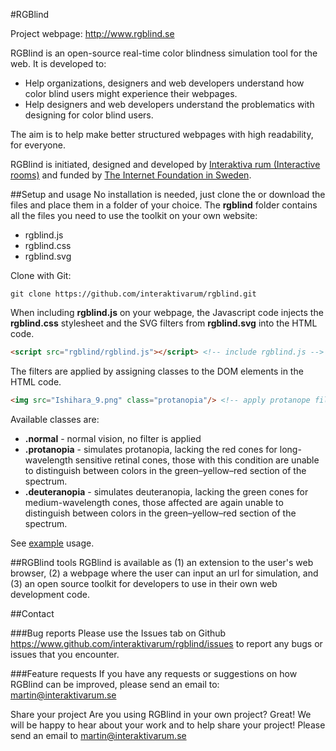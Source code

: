 #RGBlind

Project webpage: http://www.rgblind.se

RGBlind is an open-source real-time color blindness simulation tool for the web. It is developed to:
* Help organizations, designers and web developers understand how color blind users might experience their webpages.
* Help designers and web developers understand the problematics with designing for color blind users.

The aim is to help make better structured webpages with high readability, for everyone.

RGBlind is initiated, designed and developed by [Interaktiva rum (Interactive rooms)](http://www.interaktivarum.se/en) and funded by [The Internet Foundation in Sweden](http://www.iis.se/english).

##Setup and usage
No installation is needed, just clone the or download the files and place them in a folder of your choice. The **rgblind** folder contains all the files you need to use the toolkit on your own website:
* rgblind.js
* rgblind.css
* rgblind.svg

Clone with Git:
```
git clone https://github.com/interaktivarum/rgblind.git
```


When including **rgblind.js** on your webpage, the Javascript code injects the **rgblind.css** stylesheet and the SVG filters from **rgblind.svg** into the HTML code.
```html
<script src="rgblind/rgblind.js"></script> <!-- include rgblind.js -->
```

The filters are applied by assigning classes to the DOM elements in the HTML code.
```html
<img src="Ishihara_9.png" class="protanopia"/> <!-- apply protanope filter to the image element -->
```

Available classes are:
* **.normal** - normal vision, no filter is applied
* **.protanopia** - simulates protanopia, lacking the red cones for long-wavelength sensitive retinal cones, those with this condition are unable to distinguish between colors in the green–yellow–red section of the spectrum.
* **.deuteranopia** - simulates deuteranopia, lacking the green cones for medium-wavelength cones, those affected are again unable to distinguish between colors in the green–yellow–red section of the spectrum.

See [example](examples/example.html) usage.

##RGBlind tools
RGBlind is available as (1) an extension to the user's web browser, (2) a webpage where the user can input an url for simulation, and (3) an open source toolkit for developers to use in their own web development code.

##Contact

###Bug reports
Please use the Issues tab on Github https://www.github.com/interaktivarum/rgblind/issues to report any bugs or issues that you encounter.

###Feature requests
If you have any requests or suggestions on how RGBlind can be improved, please send an email to: martin@interaktivarum.se

Share your project
Are you using RGBlind in your own project? Great! We will be happy to hear about your work and to help share your project! Please send an email to martin@interaktivarum.se